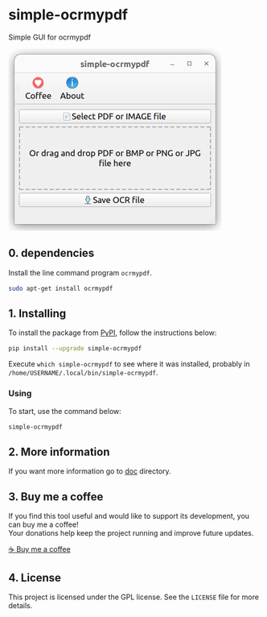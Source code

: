 # simple-ocrmypdf

Simple GUI for ocrmypdf

![logo](https://raw.githubusercontent.com/trucomanx/SimpleOcrMyPdf/main/screenshot.png)

## 0. dependencies

Install the line command program `ocrmypdf`.

```bash
sudo apt-get install ocrmypdf
```

## 1. Installing

To install the package from [PyPI](https://pypi.org/project/simple-ocrmypdf/), follow the instructions below:


```bash
pip install --upgrade simple-ocrmypdf
```

Execute `which simple-ocrmypdf` to see where it was installed, probably in `/home/USERNAME/.local/bin/simple-ocrmypdf`.

### Using

To start, use the command below:

```bash
simple-ocrmypdf
```
## 2. More information

If you want more information go to [doc](https://github.com/trucomanx/SimpleOcrMyPdf/tree/main/doc) directory.

## 3. Buy me a coffee

If you find this tool useful and would like to support its development, you can buy me a coffee!  
Your donations help keep the project running and improve future updates.  

[☕ Buy me a coffee](https://ko-fi.com/trucomanx) 

## 4. License

This project is licensed under the GPL license. See the `LICENSE` file for more details.
